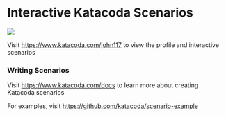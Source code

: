 # Interactive Katacoda Scenarios

[![](http://shields.katacoda.com/katacoda/john117/count.svg)](https://www.katacoda.com/john117 "Get your profile on Katacoda.com")

Visit https://www.katacoda.com/john117 to view the profile and interactive scenarios

### Writing Scenarios
Visit https://www.katacoda.com/docs to learn more about creating Katacoda scenarios

For examples, visit https://github.com/katacoda/scenario-example
